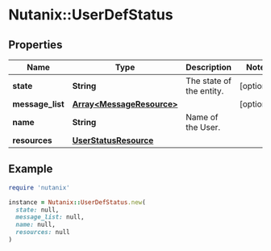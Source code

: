 # Nutanix::UserDefStatus

## Properties

| Name | Type | Description | Notes |
| ---- | ---- | ----------- | ----- |
| **state** | **String** | The state of the entity. | [optional] |
| **message_list** | [**Array&lt;MessageResource&gt;**](MessageResource.md) |  | [optional] |
| **name** | **String** | Name of the User. |  |
| **resources** | [**UserStatusResource**](UserStatusResource.md) |  |  |

## Example

```ruby
require 'nutanix'

instance = Nutanix::UserDefStatus.new(
  state: null,
  message_list: null,
  name: null,
  resources: null
)
```

